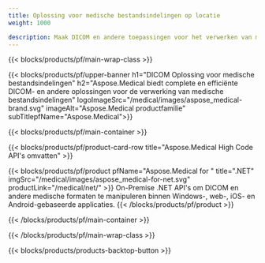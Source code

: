 ```yaml
---
title: Oplossing voor medische bestandsindelingen op locatie 
weight: 1000

description: Maak DICOM en andere toepassingen voor het verwerken van medische formaten met behulp van Aspose Medical On-Premise API's
---
```


{{< blocks/products/pf/main-wrap-class >}}

{{< blocks/products/pf/upper-banner h1="DICOM Oplossing voor medische bestandsindelingen" h2="Aspose.Medical biedt complete en efficiënte DICOM- en andere oplossingen voor de verwerking van medische bestandsindelingen" logoImageSrc="/medical/images/aspose_medical-brand.svg" imageAlt="Aspose.Medical productfamilie" subTitlepfName="Aspose.Medical">}}

{{< blocks/products/pf/main-container >}}

{{< blocks/products/pf/product-card-row title="Aspose.Medical High Code API's omvatten" >}}

{{< blocks/products/pf/product pfName="Aspose.Medical for " title=".NET" imgSrc="/medical/images/aspose_medical-for-net.svg" productLink="/medical/net/" >}}
On-Premise .NET API's om DICOM en andere medische formaten te manipuleren binnen Windows-, web-, iOS- en Android-gebaseerde applicaties.
{{< /blocks/products/pf/product >}}

{{< /blocks/products/pf/main-container >}}

{{< /blocks/products/pf/main-wrap-class >}}

{{< blocks/products/products-backtop-button >}}